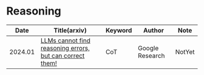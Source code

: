 # Reasoning

|Date|Title(arxiv)|Keyword|Author|Note|
|---|---|---|---|---|
|2024.01|[LLMs cannot find reasoning errors, but can correct them!](https://arxiv.org/abs/2311.08516)|CoT|Google Research|NotYet|
